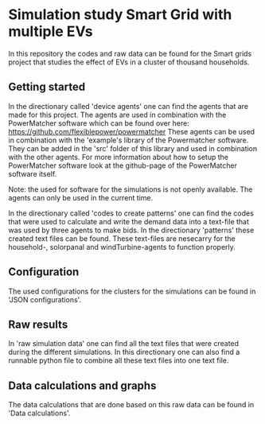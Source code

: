 # Simulation study Smart Grid with multiple EVs

In this repository the codes and raw data can be found for the Smart grids project that studies the effect of EVs in a cluster of thousand households.

## Getting started
In the directionary called 'device agents' one can find the agents that are made for this project. The agents are used in combination with the PowerMatcher software which can be found over here: https://github.com/flexiblepower/powermatcher
These agents can be used in combination with the 'example's library of the Powermatcher software. They can be added in the 'src' folder of this library and used in combination with the other agents. For more information about how to setup the PowerMatcher software look at the github-page of the PowerMatcher software itself.

Note: the used for software for the simulations is not openly available. The agents can only be used in the current time.

In the directionary called 'codes to create patterns' one can find the codes that were used to calculate and write the demand data into a text-file that was used by three agents to make bids. In the directionary 'patterns' these created text files can be found. These text-files are nesecarry for the household-, solorpanal and windTurbine-agents to function properly.

## Configuration
The used configurations for the clusters for the simulations can be found in 'JSON configurations'. 

## Raw results
In 'raw simulation data' one can find all the text files that were created during the different simulations. In this directionary one can also find a runnable python file to combine all these text files into one text file.

## Data calculations and graphs
The data calculations that are done based on this raw data can be found in 'Data calculations'.



